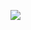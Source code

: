 <a href="https://codeclimate.com/github/mrchepel/backend-project-lvl1/maintainability"><img src="https://api.codeclimate.com/v1/badges/acc208bf568a116d4b2b/maintainability" /></a>